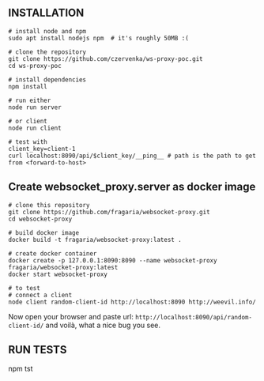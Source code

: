 
INSTALLATION
----

    # install node and npm
    sudo apt install nodejs npm  # it's roughly 50MB :(

    # clone the repository
    git clone https://github.com/czervenka/ws-proxy-poc.git
    cd ws-proxy-poc

    # install dependencies
    npm install

    # run either
    node run server

    # or client
    node run client

    # test with
    client_key=client-1
    curl localhost:8090/api/$client_key/__ping__ # path is the path to get from <forward-to-host>

Create websocket_proxy.server as docker image
----
    # clone this repository
    git clone https://github.com/fragaria/websocket-proxy.git
    cd websocket-proxy

    # build docker image
    docker build -t fragaria/websocket-proxy:latest .

    # create docker container
    docker create -p 127.0.0.1:8090:8090 --name websocket-proxy fragaria/websocket-proxy:latest
    docker start websocket-proxy

    # to test
    # connect a client
    node client random-client-id http://localhost:8090 http://weevil.info/

Now open your browser and paste url:
`http://localhost:8090/api/random-client-id/` and voilà, what a nice bug you
see.


RUN TESTS
---

npm tst
